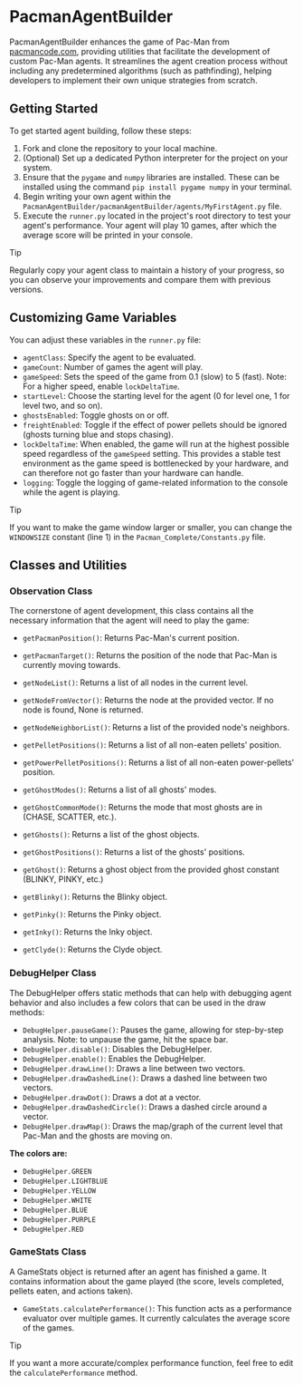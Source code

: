 # PacmanAgentBuilder

PacmanAgentBuilder enhances the game of Pac-Man from [pacmancode.com](https://pacmancode.com/), providing utilities that facilitate the development of custom Pac-Man agents. It streamlines the agent creation process without including any predetermined algorithms (such as pathfinding), helping developers to implement their own unique strategies from scratch.

## Getting Started

To get started agent building, follow these steps:

1. Fork and clone the repository to your local machine.
2. (Optional) Set up a dedicated Python interpreter for the project on your system.
3. Ensure that the `pygame` and `numpy` libraries are installed. These can be installed using the command `pip install pygame numpy` in your terminal.
4. Begin writing your own agent within the `PacmanAgentBuilder/pacmanAgentBuilder/agents/MyFirstAgent.py` file.
5. Execute the `runner.py` located in the project's root directory to test your agent's performance. Your agent will play 10 games, after which the average score will be printed in your console.

> [!TIP]
> Regularly copy your agent class to maintain a history of your progress, so you can observe your improvements and compare them with previous versions.

## Customizing Game Variables

You can adjust these variables in the `runner.py` file:

- `agentClass`: Specify the agent to be evaluated.
- `gameCount`: Number of games the agent will play.
- `gameSpeed`: Sets the speed of the game from 0.1 (slow) to 5 (fast). Note: For a higher speed, enable `lockDeltaTime`.
- `startLevel`: Choose the starting level for the agent (0 for level one, 1 for level two, and so on).
- `ghostsEnabled`: Toggle ghosts on or off.
- `freightEnabled`: Toggle if the effect of power pellets should be ignored (ghosts turning blue and stops chasing).
- `lockDeltaTime`: When enabled, the game will run at the highest possible speed regardless of the `gameSpeed` setting. This provides a stable test environment as the game speed is bottlenecked by your hardware, and can therefore not go faster than your hardware can handle.
- `logging`: Toggle the logging of game-related information to the console while the agent is playing.

> [!TIP]
> If you want to make the game window larger or smaller, you can change the `WINDOWSIZE` constant (line 1) in the `Pacman_Complete/Constants.py` file.

## Classes and Utilities

### Observation Class

The cornerstone of agent development, this class contains all the necessary information that the agent will need to play the game:

- `getPacmanPosition()`: Returns Pac-Man's current position.
- `getPacmanTarget()`: Returns the position of the node that Pac-Man is currently moving towards.

- `getNodeList()`: Returns a list of all nodes in the current level.
- `getNodeFromVector()`: Returns the node at the provided vector. If no node is found, None is returned.
- `getNodeNeighborList()`: Returns a list of the provided node's neighbors.

- `getPelletPositions()`: Returns a list of all non-eaten pellets' position.
- `getPowerPelletPositions()`: Returns a list of all non-eaten power-pellets' position.

- `getGhostModes()`: Returns a list of all ghosts' modes.
- `getGhostCommonMode()`: Returns the mode that most ghosts are in (CHASE, SCATTER, etc.).
- `getGhosts()`: Returns a list of the ghost objects.
- `getGhostPositions()`: Returns a list of the ghosts' positions.
- `getGhost()`: Returns a ghost object from the provided ghost constant (BLINKY, PINKY, etc.)
- `getBlinky()`: Returns the Blinky object.
- `getPinky()`: Returns the Pinky object.
- `getInky()`: Returns the Inky object.
- `getClyde()`: Returns the Clyde object.

### DebugHelper Class 

The DebugHelper offers static methods that can help with debugging agent behavior and also includes a few colors that can be used in the draw methods:

- `DebugHelper.pauseGame()`: Pauses the game, allowing for step-by-step analysis. Note: to unpause the game, hit the space bar.
- `DebugHelper.disable()`: Disables the DebugHelper.
- `DebugHelper.enable()`: Enables the DebugHelper.
- `DebugHelper.drawLine()`: Draws a line between two vectors.
- `DebugHelper.drawDashedLine()`: Draws a dashed line between two vectors.
- `DebugHelper.drawDot()`: Draws a dot at a vector.
- `DebugHelper.drawDashedCircle()`: Draws a dashed circle around a vector.
- `DebugHelper.drawMap()`: Draws the map/graph of the current level that Pac-Man and the ghosts are moving on.

**The colors are:**
- `DebugHelper.GREEN`
- `DebugHelper.LIGHTBLUE`
- `DebugHelper.YELLOW`
- `DebugHelper.WHITE`
- `DebugHelper.BLUE`
- `DebugHelper.PURPLE`
- `DebugHelper.RED`

### GameStats Class

A GameStats object is returned after an agent has finished a game. It contains information about the game played (the score, levels completed, pellets eaten, and actions taken).

- `GameStats.calculatePerformance()`: This function acts as a performance evaluator over multiple games. It currently calculates the average score of the games.
> [!TIP]
> If you want a more accurate/complex performance function, feel free to edit the `calculatePerformance` method.
